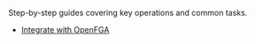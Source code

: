 Step-by-step guides covering key operations and common tasks.

- [Integrate with OpenFGA](/t/14192)
